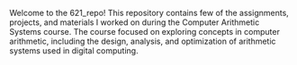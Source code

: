 Welcome to the 621_repo! This repository contains few of the assignments, projects, and materials I worked on during the Computer Arithmetic Systems course. The course focused on exploring concepts in computer arithmetic, including the design, analysis, and optimization of arithmetic systems used in digital computing.
